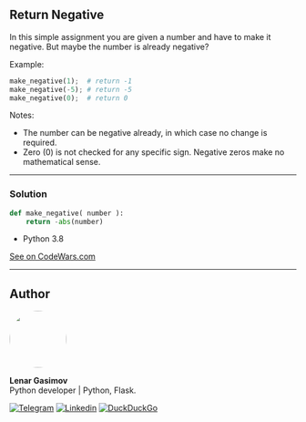 ## Return Negative

In this simple assignment you are given a number and have to make it negative. But maybe the number is already negative?

Example:

```python
make_negative(1);  # return -1
make_negative(-5); # return -5
make_negative(0);  # return 0
```

Notes:

- The number can be negative already, in which case no change is required.
- Zero (0) is not checked for any specific sign. Negative zeros make no mathematical sense.

---

### Solution

```python
def make_negative( number ):
    return -abs(number)
```

- Python 3.8

[See on CodeWars.com](https://www.codewars.com/kata/55685cd7ad70877c23000102/train/python)

---

## Author

<img style="border-radius: 50%" src="https://github.com/lenargasimov.png" width="100px;" alt=""/>
<br>
  
<p>
<b>Lenar Gasimov</b><br>Python developer | Python, Flask.</p>
    
[![Telegram](https://img.shields.io/badge/Telegram-2CA5E0?style=for-the-badge&logo=telegram&logoColor=white)](https://t.me/lenargasimov)
[![Linkedin](https://img.shields.io/badge/linkedin-%230077B5.svg?&style=for-the-badge&logo=linkedin&logoColor=white)](https://www.linkedin.com/in/lenargasimov)
[![DuckDuckGo](https://img.shields.io/badge/email-DE5833?style=for-the-badge&logo=DuckDuckGo&logoColor=white)](mailto:lenargasimov@duck.com)